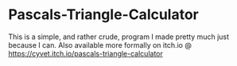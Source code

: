 # Pascals-Triangle-Calculator

This is a simple, and rather crude, program I made pretty much just because I can.
Also available more formally on itch.io @ https://cyvet.itch.io/pascals-triangle-calculator
